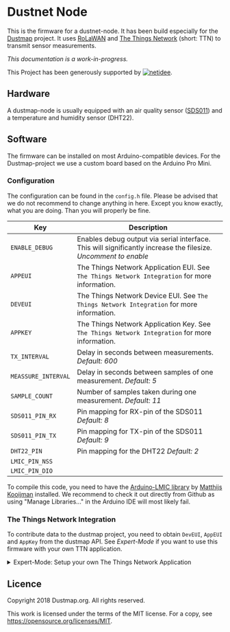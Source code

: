 # Dustnet Node

This is the firmware for a dustnet-node. It has been build especially for the [Dustmap](https://dustmap.org) project. It uses [RoLaWAN](https://lora-alliance.org/about-lorawan) and [The Things Network](https://www.thethingsnetwork.org) (short: TTN) to transmit sensor measurements.

*This documentation is a work-in-progress.*

This Project has been generously supported by [![netidee](https://www.netidee.at/themes/Netidee/images/netidee-logo-color.svg)](https://www.netidee.at).

## Hardware

A dustmap-node is usually equipped with an air quality sensor ([SDS011](https://aqicn.org/sensor/sds011)) and a temperature and humidity sensor (DHT22).

## Software

The firmware can be installed on most Arduino-compatible devices. For the Dustmap-project we use a custom board based on the Arduino Pro Mini.

### Configuration

The configuration can be found in the `config.h` file. Please be advised that we do not recommend to change anything in here. Except you know exactly, what you are doing. Than you will properly be fine.

| Key | Description |
| --- | --- |
| `ENABLE_DEBUG` | Enables debug output via serial interface. This will significantly increase the filesize. *Uncomment to enable* |
| `APPEUI` | The Things Network Application EUI. See `The Things Network Integration` for more information. |
| `DEVEUI` | The Things Network Device EUI. See `The Things Network Integration` for more information. |
| `APPKEY` | The Things Network Application Key. See `The Things Network Integration` for more information. |
| `TX_INTERVAL` | Delay in seconds between measurements. *Default: 600* |
| `MEASSURE_INTERVAL` | Delay in seconds between samples of one measurement. *Default: 5* |
| `SAMPLE_COUNT` | Number of samples taken during one measurement. *Default: 11* |
| `SDS011_PIN_RX` | Pin mapping for RX-pin of the SDS011 *Default: 8* |
| `SDS011_PIN_TX` | Pin mapping for TX-pin of the SDS011 *Default: 9* |
| `DHT22_PIN` | Pin mapping for the DHT22 *Default: 2* |
| `LMIC_PIN_NSS` |  |
| `LMIC_PIN_DIO` |  |

To compile this code, you need to have the [Arduino-LMIC library](https://github.com/matthijskooijman/arduino-lmic) by [Matthijs Kooijman](https://github.com/matthijskooijman) installed. We recommend to check it out directly from Github as using "Manage Libraries..." in the Arduino IDE will most likely fail.

### The Things Network Integration

To contribute data to the dustmap project, you need to obtain `DevEUI`, `AppEUI` and `AppKey` from the dustmap API. See *Expert-Mode* if you want to use this firmware with your own TTN application.

<details>
  <summary>Expert-Mode: Setup your own The Things Network Application</summary>
  To use this firmware in Expert-Mode you have to setup your own TTN-application.

  #### Decoder & Converter
  
  Sensor values are converted into int and packed into bytes. The following functions will help you to convert them back into useful values. If you plan on using your node with the provided AppEUI and AppKey, you can safely ignore this part.

  Payload decoder function for the TTN applications:

  ```
  function Decoder(bytes, port) {
      // Decode bytes to number
      // - First byte: Battery State
      // - Second + Third byte: PM2.5 Sensor value
      // - Fourth + Fifth byte: PM10 Sensor value
      // - sixth + seventh byte: Humidity & Temperature Sensor value

      var batteryInt = bytes[0];
      var sensorPM25Int = (bytes[1] << 8) | bytes[2];
      var sensorPM10Int = (bytes[3] << 8) | bytes[4];
      var sensorHumidityInt = bytes[5] & 0x7F;
      var sensorTemperatureInt = ((bytes[5] >> 7) & 0x1) | (bytes[6] << 1);

      return {
          battery: batteryInt,
          sensorPM25: sensorPM25Int,
          sensorPM10: sensorPM10Int,
          sensorHumidity: sensorHumidityInt,
          sensorTemperature: sensorTemperatureInt,
      };
  }
  ```

  Payload converter function for the TTN applications:


  ```
  function Converter(decoded, port) {
      decoded.sensorPM25 = Math.round(decoded.sensorPM25 / 10);
      decoded.sensorPM10 = Math.round(decoded.sensorPM10 / 10);

      // Map temperature from 0-512 to -40-80°C
    	decoded.sensorTemperature = Math.round((decoded.sensorTemperature - 0) * (800 - (-400)) / (512 - 0) + (-400));
    	decoded.sensorTemperature /= 10;

    	return decoded;
  }
  ```
</details>



## Licence

Copyright 2018 Dustmap.org. All rights reserved.

This work is licensed under the terms of the MIT license.
For a copy, see <https://opensource.org/licenses/MIT>.

